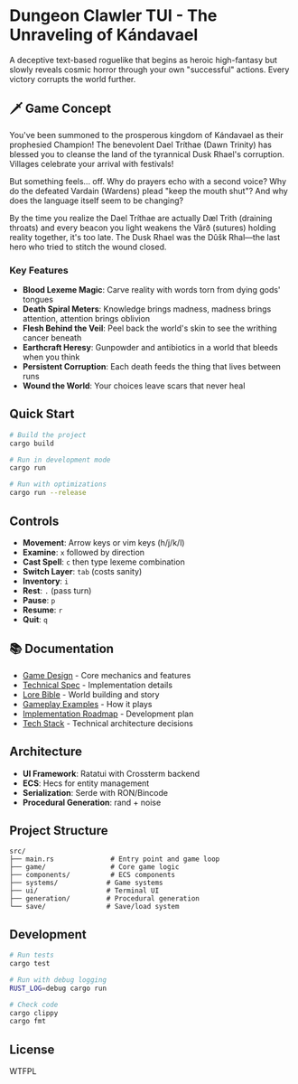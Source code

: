 # Dungeon Clawler TUI - The Unraveling of Kándavael

A deceptive text-based roguelike that begins as heroic high-fantasy but slowly reveals cosmic horror through your own "successful" actions. Every victory corrupts the world further.

## 🗡️ Game Concept

You've been summoned to the prosperous kingdom of Kándavael as their prophesied Champion! The benevolent Dael Tríthae (Dawn Trinity) has blessed you to cleanse the land of the tyrannical Dusk Rhael's corruption. Villages celebrate your arrival with festivals!

But something feels... off. Why do prayers echo with a second voice? Why do the defeated Vardain (Wardens) plead "keep the mouth shut"? And why does the language itself seem to be changing?

By the time you realize the Dael Tríthae are actually Dæl Trith (draining throats) and every beacon you light weakens the Vârð (sutures) holding reality together, it's too late. The Dusk Rhael was the Dûšk Rhal—the last hero who tried to stitch the wound closed.

### Key Features

- **Blood Lexeme Magic**: Carve reality with words torn from dying gods' tongues
- **Death Spiral Meters**: Knowledge brings madness, madness brings attention, attention brings oblivion
- **Flesh Behind the Veil**: Peel back the world's skin to see the writhing cancer beneath
- **Earthcraft Heresy**: Gunpowder and antibiotics in a world that bleeds when you think
- **Persistent Corruption**: Each death feeds the thing that lives between runs
- **Wound the World**: Your choices leave scars that never heal

## Quick Start

```bash
# Build the project
cargo build

# Run in development mode
cargo run

# Run with optimizations
cargo run --release
```

## Controls

- **Movement**: Arrow keys or vim keys (h/j/k/l)
- **Examine**: `x` followed by direction
- **Cast Spell**: `c` then type lexeme combination
- **Switch Layer**: `tab` (costs sanity)
- **Inventory**: `i`
- **Rest**: `.` (pass turn)
- **Pause**: `p`
- **Resume**: `r`
- **Quit**: `q`

## 📚 Documentation

- [Game Design](docs/GAME_DESIGN.md) - Core mechanics and features
- [Technical Spec](docs/TECHNICAL_SPEC.md) - Implementation details  
- [Lore Bible](docs/LORE_BIBLE.md) - World building and story
- [Gameplay Examples](docs/GAMEPLAY_EXAMPLES.md) - How it plays
- [Implementation Roadmap](docs/IMPLEMENTATION_ROADMAP.md) - Development plan
- [Tech Stack](docs/TECH_STACK.md) - Technical architecture decisions

## Architecture

- **UI Framework**: Ratatui with Crossterm backend
- **ECS**: Hecs for entity management
- **Serialization**: Serde with RON/Bincode
- **Procedural Generation**: rand + noise

## Project Structure

```
src/
├── main.rs              # Entry point and game loop
├── game/                # Core game logic
├── components/          # ECS components
├── systems/            # Game systems
├── ui/                 # Terminal UI
├── generation/         # Procedural generation
└── save/               # Save/load system
```

## Development

```bash
# Run tests
cargo test

# Run with debug logging
RUST_LOG=debug cargo run

# Check code
cargo clippy
cargo fmt
```

## License

WTFPL
